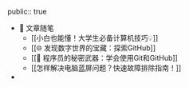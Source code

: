 public:: true

- 💬 文章随笔
	- [[小白也能懂！大学生必备计算机技巧💡]]
	- [[🌐 发现数字世界的宝藏：探索GitHub]]
	- [[🚀 程序员的秘密武器：学会使用Git和GitHub]]
	- [[怎样解决电脑蓝屏问题？快速故障排除指南！]]
-